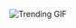 
<!-- GIF_SECTION -->
![Trending GIF](https://media3.giphy.com/media/v1.Y2lkPThiYjIxNzcyM2JqdnVwbWlveDBsajF0MGo0aHV0bDhoazBzdHk4bTZqamhtb2N1MSZlcD12MV9naWZzX3NlYXJjaCZjdD1n/3oKIPnAiaMCws8nOsE/giphy.gif)
<!-- END_GIF_SECTION -->
